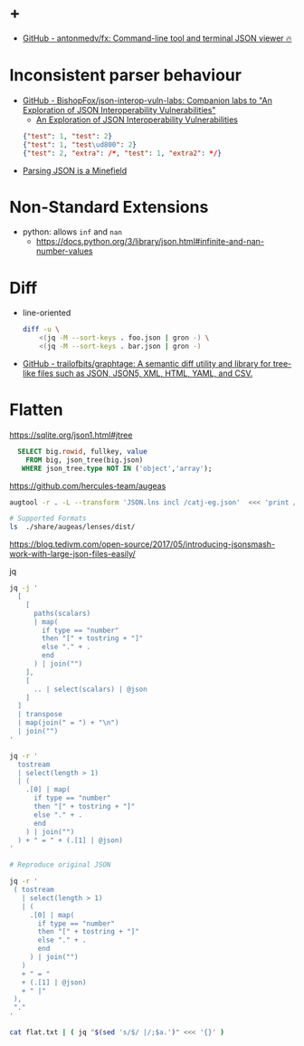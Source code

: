 # +

- [GitHub \- antonmedv/fx: Command\-line tool and terminal JSON viewer 🔥](https://github.com/antonmedv/fx)

# Inconsistent parser behaviour

- [GitHub \- BishopFox/json\-interop\-vuln\-labs: Companion labs to &quot;An Exploration of JSON Interoperability Vulnerabilities&quot;](https://github.com/BishopFox/json-interop-vuln-labs/)
  - [An Exploration of JSON Interoperability Vulnerabilities](https://labs.bishopfox.com/tech-blog/an-exploration-of-json-interoperability-vulnerabilities)
  ```json
  {"test": 1, "test": 2}
  {"test": 1, "test\ud800": 2}
  {"test": 2, "extra": /*, "test": 1, "extra2": */}
  ```
- [Parsing JSON is a Minefield](http://seriot.ch/projects/parsing_json.html)

# Non-Standard Extensions

- python: allows `inf` and `nan`
    - https://docs.python.org/3/library/json.html#infinite-and-nan-number-values

# Diff

- line-oriented
    ```sh
    diff -u \
        <(jq -M --sort-keys . foo.json | gron -) \
        <(jq -M --sort-keys . bar.json | gron -)
    ```
- [GitHub \- trailofbits/graphtage: A semantic diff utility and library for tree\-like files such as JSON, JSON5, XML, HTML, YAML, and CSV\.](https://github.com/trailofbits/graphtage)

# Flatten

https://sqlite.org/json1.html#jtree
```sql
  SELECT big.rowid, fullkey, value
    FROM big, json_tree(big.json)
   WHERE json_tree.type NOT IN ('object','array');
```

https://github.com/hercules-team/augeas
```bash
augtool -r . -L --transform 'JSON.lns incl /catj-eg.json'  <<< 'print /files/catj-eg.json'

# Supported Formats
ls  ./share/augeas/lenses/dist/
```

https://blog.tedivm.com/open-source/2017/05/introducing-jsonsmash-work-with-large-json-files-easily/

jq
```bash
jq -j '
  [
    [
      paths(scalars)
      | map(
        if type == "number"
        then "[" + tostring + "]"
        else "." + .
        end
      ) | join("")
    ],
    [
      .. | select(scalars) | @json
    ]
  ]
  | transpose
  | map(join(" = ") + "\n")
  | join("") 
'

jq -r '
  tostream
  | select(length > 1)
  | (
    .[0] | map(
      if type == "number"
      then "[" + tostring + "]"
      else "." + .
      end
    ) | join("")
  ) + " = " + (.[1] | @json)
'

# Reproduce original JSON

jq -r '
 ( tostream
   | select(length > 1)
   | (
     .[0] | map(
       if type == "number"
       then "[" + tostring + "]"
       else "." + .
       end
     ) | join("")
   )
   + " = "
   + (.[1] | @json)
   + " |"
 ),
 "."
'

cat flat.txt | ( jq "$(sed 's/$/ |/;$a.')" <<< '{}' )
```
